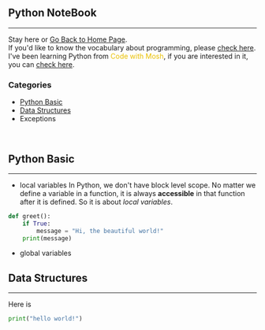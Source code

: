 <style>
.highlight1{
    color: #EAC100;
}
.highlight2{
    color: #AFAF61;
}
.comingsoon{
    color: red;
}
</style>

## Python NoteBook
---

Stay here or [Go Back to Home Page](../README.md).<br/>
If you'd like to know the vocabulary about programming, please [check here](https://hackmd.io/@s4y0wTjhTAipbBv-m9yryg/rJTNZBXaH).
I've been learning Python from <font class="highlight1">Code with Mosh</font>, if you are interested in it, you can [check here](https://codewithmosh.com/).

### Categories
* [Python Basic](#python-basic)
* [Data Structures](#data-structures)
* Exceptions

<br/>

## Python Basic
---
* local variables
In Python, we don't have block level scope. No matter we define a variable in a function,
it is always **accessible** in that function after it is defined. So it is about *local variables*.
```python
def greet():
    if True:
        message = "Hi, the beautiful world!"
    print(message)
```
* global variables


## Data Structures
---

Here is 

```python
print("hello world!")
```